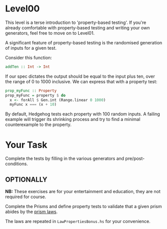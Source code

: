 # Level00

This level is a terse introduction to 'property-based testing'. If you're
already comfortable with property-based testing and writing your own generators,
feel free to move on to Level01.

A significant feature of property-based testing is the randomised generation of
inputs for a given test. 

Consider this function:

```haskell
addTen :: Int -> Int
```

If our spec dictates the output should be equal to the input plus ten, over the
range of 0 to 1000 inclusive. We can express that with a property test:

```haskell
prop_myFunc :: Property
prop_myFunc = property $ do
  x <- forAll $ Gen.int (Range.linear 0 1000)
  myFunc x === (x + 10)
```

By default, Hedgehog tests each property with 100 random inputs. A failing
example will trigger its shrinking process and try to find a minimal
counterexample to the property.

# Your Task

Complete the tests by filling in the various generators and pre/post-conditions.



## OPTIONALLY

**NB:** These exercises are for your entertainment and education, they are not required for course.

Complete the Prisms and define property tests to validate that a given prism
abides by the [prism laws](https://hackage.haskell.org/package/lens/docs/Control-Lens-Prism.html).

The laws are repeated in `LawPropertiesBonus.hs` for your convenience.
